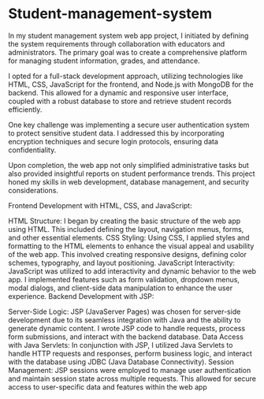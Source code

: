 # Student-management-system
In my student management system web app project, I initiated by defining the system requirements through collaboration with educators and administrators. The primary goal was to create a comprehensive platform for managing student information, grades, and attendance.

I opted for a full-stack development approach, utilizing technologies like HTML, CSS, JavaScript for the frontend, and Node.js with MongoDB for the backend. This allowed for a dynamic and responsive user interface, coupled with a robust database to store and retrieve student records efficiently.

One key challenge was implementing a secure user authentication system to protect sensitive student data. I addressed this by incorporating encryption techniques and secure login protocols, ensuring data confidentiality.

Upon completion, the web app not only simplified administrative tasks but also provided insightful reports on student performance trends. This project honed my skills in web development, database management, and security considerations.

Frontend Development with HTML, CSS, and JavaScript:

HTML Structure: I began by creating the basic structure of the web app using HTML. This included defining the layout, navigation menus, forms, and other essential elements. CSS Styling: Using CSS, I applied styles and formatting to the HTML elements to enhance the visual appeal and usability of the web app. This involved creating responsive designs, defining color schemes, typography, and layout positioning. JavaScript Interactivity: JavaScript was utilized to add interactivity and dynamic behavior to the web app. I implemented features such as form validation, dropdown menus, modal dialogs, and client-side data manipulation to enhance the user experience. Backend Development with JSP:

Server-Side Logic: JSP (JavaServer Pages) was chosen for server-side development due to its seamless integration with Java and the ability to generate dynamic content. I wrote JSP code to handle requests, process form submissions, and interact with the backend database. Data Access with Java Servlets: In conjunction with JSP, I utilized Java Servlets to handle HTTP requests and responses, perform business logic, and interact with the database using JDBC (Java Database Connectivity). Session Management: JSP sessions were employed to manage user authentication and maintain session state across multiple requests. This allowed for secure access to user-specific data and features within the web app
